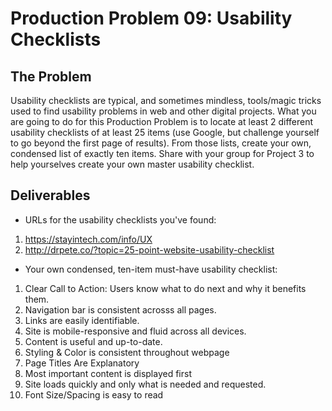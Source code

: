 # Production Problem 09: Usability Checklists

## The Problem

Usability checklists are typical, and sometimes mindless, tools/magic tricks used to find usability problems in web and other digital projects. What you are going to do for this Production Problem is to locate at least 2 different usability checklists of at least 25 items (use Google, but challenge yourself to go beyond the first page of results). From those lists, create your own, condensed list of exactly ten items. Share with your group for Project 3 to help yourselves create your own master usability checklist.

## Deliverables

* URLs for the usability checklists you've found:

1. https://stayintech.com/info/UX
2. http://drpete.co/?topic=25-point-website-usability-checklist

* Your own condensed, ten-item must-have usability checklist:

1. Clear Call to Action: Users know what to do next and why it benefits them. 
2. Navigation bar is consistent acrosss all pages.
3. Links are easily identifiable.
4. Site is mobile-responsive and fluid across all devices.
5. Content is useful and up-to-date.
6. Styling & Color is consistent throughout webpage
7. Page Titles Are Explanatory
8. Most important content is displayed first
9. Site loads quickly and only what is needed and requested.
10. Font Size/Spacing is easy to read


